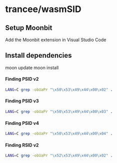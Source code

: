 # trancee/wasmSID

## Setup Moonbit

Add the Moonbit extension in Visual Studio Code

## Install dependencies

moon update
moon install

#### Finding PSID v2
```sh
LANG=C grep -obUaPr "\x50\x53\x49\x44\x00\x02" .
```

#### Finding PSID v3
```sh
LANG=C grep -obUaPr "\x50\x53\x49\x44\x00\x03" .
```

#### Finding PSID v4
```sh
LANG=C grep -obUaPr "\x50\x53\x49\x44\x00\x04" .
```

#### Finding RSID v2
```sh
LANG=C grep -obUaPr "\x52\x53\x49\x44\x00\x02" .
```
